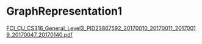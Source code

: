 # GraphRepresentation1
[FCI_CU_CS316_General_Level3_PID23867592_20170010_20170011_20170019_20170047_20170140.pdf](https://github.com/eslam11993377/GraphRepresentation1/files/10108551/FCI_CU_CS316_General_Level3_PID23867592_20170010_20170011_20170019_20170047_20170140.pdf)
